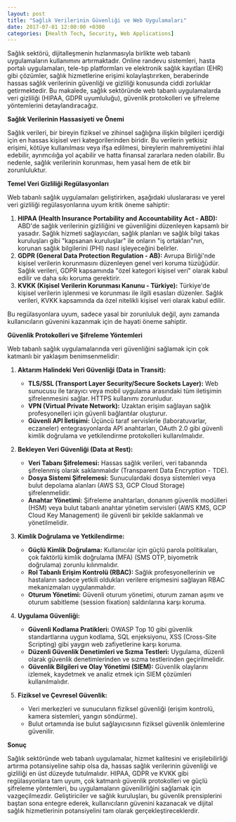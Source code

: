 ```yaml
---
layout: post
title: "Sağlık Verilerinin Güvenliği ve Web Uygulamaları"
date: 2017-07-01 12:00:00 +0300
categories: [Health Tech, Security, Web Applications]
---
```



Sağlık sektörü, dijitalleşmenin hızlanmasıyla birlikte web tabanlı uygulamaların kullanımını artırmaktadır. Online randevu sistemleri, hasta portalı uygulamaları, tele-tıp platformları ve elektronik sağlık kayıtları (EHR) gibi çözümler, sağlık hizmetlerine erişimi kolaylaştırırken, beraberinde hassas sağlık verilerinin güvenliği ve gizliliği konusunda ciddi zorluklar getirmektedir. Bu makalede, sağlık sektöründe web tabanlı uygulamalarda veri gizliliği (HIPAA, GDPR uyumluluğu), güvenlik protokolleri ve şifreleme yöntemlerini detaylandıracağız.

**Sağlık Verilerinin Hassasiyeti ve Önemi**

Sağlık verileri, bir bireyin fiziksel ve zihinsel sağlığına ilişkin bilgileri içerdiği için en hassas kişisel veri kategorilerinden biridir. Bu verilerin yetkisiz erişimi, kötüye kullanılması veya ifşa edilmesi, bireylerin mahremiyetini ihlal edebilir, ayrımcılığa yol açabilir ve hatta finansal zararlara neden olabilir. Bu nedenle, sağlık verilerinin korunması, hem yasal hem de etik bir zorunluluktur.

**Temel Veri Gizliliği Regülasyonları**

Web tabanlı sağlık uygulamaları geliştirirken, aşağıdaki uluslararası ve yerel veri gizliliği regülasyonlarına uyum kritik öneme sahiptir:

1.  **HIPAA (Health Insurance Portability and Accountability Act - ABD):** ABD'de sağlık verilerinin gizliliğini ve güvenliğini düzenleyen kapsamlı bir yasadır. Sağlık hizmeti sağlayıcıları, sağlık planları ve sağlık bilgi takas kuruluşları gibi "kapsanan kuruluşlar" ile onların "iş ortakları"nın, korunan sağlık bilgilerini (PHI) nasıl işleyeceğini belirler.
2.  **GDPR (General Data Protection Regulation - AB):** Avrupa Birliği'nde kişisel verilerin korunmasını düzenleyen genel veri koruma tüzüğüdür. Sağlık verileri, GDPR kapsamında "özel kategori kişisel veri" olarak kabul edilir ve daha sıkı koruma gerektirir.
3.  **KVKK (Kişisel Verilerin Korunması Kanunu - Türkiye):** Türkiye'de kişisel verilerin işlenmesi ve korunması ile ilgili esasları düzenler. Sağlık verileri, KVKK kapsamında da özel nitelikli kişisel veri olarak kabul edilir.

Bu regülasyonlara uyum, sadece yasal bir zorunluluk değil, aynı zamanda kullanıcıların güvenini kazanmak için de hayati öneme sahiptir.

**Güvenlik Protokolleri ve Şifreleme Yöntemleri**

Web tabanlı sağlık uygulamalarında veri güvenliğini sağlamak için çok katmanlı bir yaklaşım benimsenmelidir:

1.  **Aktarım Halindeki Veri Güvenliği (Data in Transit):**
    *   **TLS/SSL (Transport Layer Security/Secure Sockets Layer):** Web sunucusu ile tarayıcı veya mobil uygulama arasındaki tüm iletişimin şifrelenmesini sağlar. HTTPS kullanımı zorunludur.
    *   **VPN (Virtual Private Network):** Uzaktan erişim sağlayan sağlık profesyonelleri için güvenli bağlantılar oluşturur.
    *   **Güvenli API İletişimi:** Üçüncü taraf servislerle (laboratuvarlar, eczaneler) entegrasyonlarda API anahtarları, OAuth 2.0 gibi güvenli kimlik doğrulama ve yetkilendirme protokolleri kullanılmalıdır.

2.  **Bekleyen Veri Güvenliği (Data at Rest):**
    *   **Veri Tabanı Şifrelemesi:** Hassas sağlık verileri, veri tabanında şifrelenmiş olarak saklanmalıdır (Transparent Data Encryption - TDE).
    *   **Dosya Sistemi Şifrelemesi:** Sunuculardaki dosya sistemleri veya bulut depolama alanları (AWS S3, GCP Cloud Storage) şifrelenmelidir.
    *   **Anahtar Yönetimi:** Şifreleme anahtarları, donanım güvenlik modülleri (HSM) veya bulut tabanlı anahtar yönetim servisleri (AWS KMS, GCP Cloud Key Management) ile güvenli bir şekilde saklanmalı ve yönetilmelidir.

3.  **Kimlik Doğrulama ve Yetkilendirme:**
    *   **Güçlü Kimlik Doğrulama:** Kullanıcılar için güçlü parola politikaları, çok faktörlü kimlik doğrulama (MFA) (SMS OTP, biyometrik doğrulama) zorunlu kılınmalıdır.
    *   **Rol Tabanlı Erişim Kontrolü (RBAC):** Sağlık profesyonellerinin ve hastaların sadece yetkili oldukları verilere erişmesini sağlayan RBAC mekanizmaları uygulanmalıdır.
    *   **Oturum Yönetimi:** Güvenli oturum yönetimi, oturum zaman aşımı ve oturum sabitleme (session fixation) saldırılarına karşı koruma.

4.  **Uygulama Güvenliği:**
    *   **Güvenli Kodlama Pratikleri:** OWASP Top 10 gibi güvenlik standartlarına uygun kodlama, SQL enjeksiyonu, XSS (Cross-Site Scripting) gibi yaygın web zafiyetlerine karşı koruma.
    *   **Düzenli Güvenlik Denetimleri ve Sızma Testleri:** Uygulama, düzenli olarak güvenlik denetimlerinden ve sızma testlerinden geçirilmelidir.
    *   **Güvenlik Bilgileri ve Olay Yönetimi (SIEM):** Güvenlik olaylarını izlemek, kaydetmek ve analiz etmek için SIEM çözümleri kullanılmalıdır.

5.  **Fiziksel ve Çevresel Güvenlik:**
    *   Veri merkezleri ve sunucuların fiziksel güvenliği (erişim kontrolü, kamera sistemleri, yangın söndürme).
    *   Bulut ortamında ise bulut sağlayıcısının fiziksel güvenlik önlemlerine güvenilir.

**Sonuç**

Sağlık sektöründe web tabanlı uygulamalar, hizmet kalitesini ve erişilebilirliği artırma potansiyeline sahip olsa da, hassas sağlık verilerinin güvenliği ve gizliliği en üst düzeyde tutulmalıdır. HIPAA, GDPR ve KVKK gibi regülasyonlara tam uyum, çok katmanlı güvenlik protokolleri ve güçlü şifreleme yöntemleri, bu uygulamaların güvenilirliğini sağlamak için vazgeçilmezdir. Geliştiriciler ve sağlık kuruluşları, bu güvenlik prensiplerini baştan sona entegre ederek, kullanıcıların güvenini kazanacak ve dijital sağlık hizmetlerinin potansiyelini tam olarak gerçekleştireceklerdir.